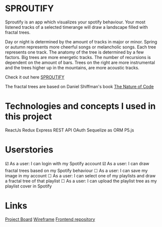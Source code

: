 # SPROUTIFY

Sproutify is an app which visualizes your spotify behaviour. Your most listened tracks of a selected timerange will draw a landscape filled with fractal trees.

Day or night is determined by the amount of tracks in major or minor. Spring or autumn represents more cheerful songs or melancholic songs. Each tree represents one track. The anatomy of the tree is determined by a few factors. Big trees are more energetic tracks. The number of recursions is dependent on the amount of bars. Trees on the right are more instrumental and the trees higher up in the mountains, are more acoustic tracks.

Check it out here [SPROUTIFY](https://sproutify.netlify.app/)

The fractal trees are based on Daniel Shiffman's book [The Nature of Code](https://natureofcode.com/book/chapter-8-fractals/)

# Technologies and concepts I used in this project

ReactJs
Redux
Express
REST API
OAuth
Sequelize as ORM
P5.js

# Userstories

☑️ As a user: I can login with my Spotify account
☑️ As a user: I can draw fractal trees based on my Spotify behaviour
☐ As a user: I can save my image in my account
☐ As a user: I can select one of my playlists and draw a fractal tree of that playlist
☐ As a user: I can upload the playlist tree as my playlist cover in Spotify

# Links

[Project Board](https://github.com/brambrulant/sproutify-frontend/projects/1)
[Wireframe](https://wireframepro.mockflow.com/view/Mc23e8bffaf7df717d4c67f7a3a8927781610456322725)
[Frontend repository](https://github.com/brambrulant/sproutify-frontend)
